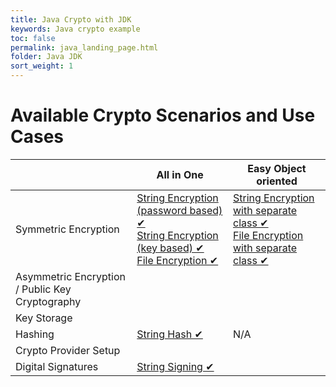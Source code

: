 ```yaml
---
title: Java Crypto with JDK
keywords: Java crypto example
toc: false
permalink: java_landing_page.html
folder: Java JDK
sort_weight: 1
---
```


# Available Crypto Scenarios and Use Cases

|                                                 | All in One                             | Easy Object oriented                 |
|-------------------------------------------------|----------------------------------------|--------------------------------------|
| Symmetric Encryption                            | [String Encryption (password based) ✔](java_string_encryption_password_based_symmetric.html) <br />[String Encryption (key based) ✔](java_string_encryption_key_based_symmetric.html) <br />[File Encryption ✔](java_file_encryption_symmetric_password_based.html) | [String Encryption with separate class ✔](java_easy_AES_string_encryption.html) <br />[File Encryption with separate class ✔](java_easy_AES_file_encryption.html) |
| Asymmetric Encryption / Public Key Cryptography |                                        |                                      |
| Key Storage                                     |                                        |                                      |
| Hashing                                         | [String Hash ✔](java_string_hash.html)      | N/A                                  |
| Crypto Provider Setup                           |                                        |                                      |
| Digital Signatures                              | [String Signing ✔](java_string_sign.html)                                       |                                      |
